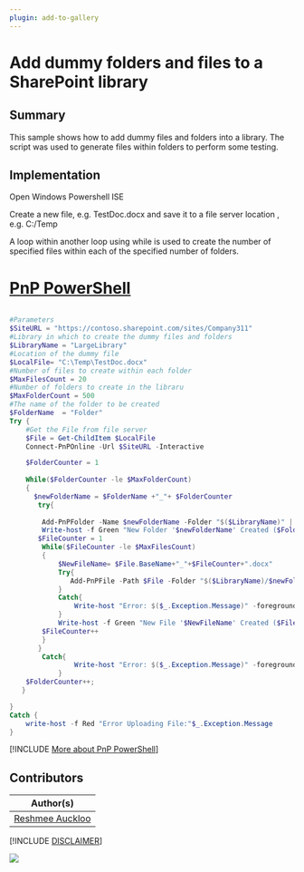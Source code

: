 ```yaml
---
plugin: add-to-gallery
---
```


# Add dummy folders and files to a SharePoint library

## Summary

This sample shows how to add dummy files and folders into a library. The script was used to generate files within folders to perform some testing.


## Implementation
 
Open Windows Powershell ISE

Create a new file, e.g. TestDoc.docx and save it to a file server location , e.g. C:/Temp

A loop within another loop using while is used to create the number of specified files within each of the specified number of folders. 

# [PnP PowerShell](#tab/pnpps)

```powershell

#Parameters
$SiteURL = "https://contoso.sharepoint.com/sites/Company311"
#Library in which to create the dummy files and folders
$LibraryName = "LargeLibrary"
#Location of the dummy file
$LocalFile= "C:\Temp\TestDoc.docx"
#Number of files to create within each folder
$MaxFilesCount = 20
#Number of folders to create in the libraru
$MaxFolderCount = 500
#The name of the folder to be created
$FolderName  = "Folder"
Try {
    #Get the File from file server
    $File = Get-ChildItem $LocalFile
    Connect-PnPOnline -Url $SiteURL -Interactive

    $FolderCounter = 1
    
    While($FolderCounter -le $MaxFolderCount)
    {
      $newFolderName = $FolderName +"_"+ $FolderCounter
       try{
        
        Add-PnPFolder -Name $newFolderName -Folder "$($LibraryName)" | Out-Null
        Write-host -f Green "New Folder '$newFolderName' Created ($FolderCounter of $MaxFolderCount)!"   
       $FileCounter = 1
        While($FileCounter -le $MaxFilesCount)
        {
            $NewFileName= $File.BaseName+"_"+$FileCounter+".docx"
            Try{
               Add-PnPFile -Path $File -Folder "$($LibraryName)/$newFolderName" -NewFileName $NewFileName | Out-Null
            }
            Catch{
                Write-host "Error: $($_.Exception.Message)" -foregroundcolor Red
            }
            Write-host -f Green "New File '$NewFileName' Created ($FileCounter of $MaxFilesCount)!"
        $FileCounter++
        }
       }
        Catch{
                Write-host "Error: $($_.Exception.Message)" -foregroundcolor Red
            }
    $FolderCounter++;
   }

}
Catch {
    write-host -f Red "Error Uploading File:"$_.Exception.Message
}

```
[!INCLUDE [More about PnP PowerShell](../../docfx/includes/MORE-PNPPS.md)]

## Contributors

| Author(s) |
|-----------|
| [Reshmee Auckloo](https://github.com/reshmee011)|

[!INCLUDE [DISCLAIMER](../../docfx/includes/DISCLAIMER.md)]

<img src="https://m365-visitor-stats.azurewebsites.net/script-samples/scripts/spo-add-dummy-folders-and-files" aria-hidden="true" />
